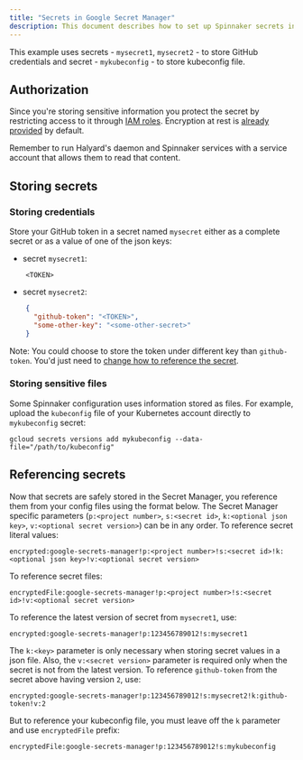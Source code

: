 ```yaml
---
title: "Secrets in Google Secret Manager"
description: This document describes how to set up Spinnaker secrets in a Google Secret Manager.
---
```


This example uses secrets - `mysecret1`, `mysecret2` - to store GitHub credentials and  secret - `mykubeconfig` - to store kubeconfig file.


## Authorization
Since you're storing sensitive information you protect the secret by restricting access to it through [IAM roles](https://cloud.google.com/secret-manager/docs/access-control). Encryption at rest is [already provided](https://cloud.google.com/secret-manager/docs/encryption) by default.

Remember to run Halyard's daemon and Spinnaker services with a service account that allows them to read that content.


## Storing secrets

### Storing credentials
Store your GitHub token in a secret named `mysecret` either as a complete secret or as a value of one of the json keys:

- secret `mysecret1`:
``` 
    <TOKEN>
```
- secret `mysecret2`:
```json
    {
      "github-token": "<TOKEN>",
      "some-other-key": "<some-other-secret>"
    }
```

Note: You could choose to store the token under different key than `github-token`. You'd just need to [change how to reference the secret](#referencing-secrets).

### Storing sensitive files
Some Spinnaker configuration uses information stored as files. For example, upload the `kubeconfig` file of your Kubernetes account directly to `mykubeconfig` secret:

```
gcloud secrets versions add mykubeconfig --data-file="/path/to/kubeconfig"
```


## Referencing secrets

Now that secrets are safely stored in the Secret Manager, you reference them from your config files using the format below. The Secret Manager specific parameters (`p:<project number>`, `s:<secret id>`, `k:<optional json key>`, `v:<optional secret version>`) can be in any order.
To reference secret literal values:

```
encrypted:google-secrets-manager!p:<project number>!s:<secret id>!k:<optional json key>!v:<optional secret version>
```
To reference secret files:

```
encryptedFile:google-secrets-manager!p:<project number>!s:<secret id>!v:<optional secret version>
```

To reference the latest version of secret from `mysecret1`, use:

```
encrypted:google-secrets-manager!p:123456789012!s:mysecret1
```

The `k:<key>` parameter is only necessary when storing secret values in a json file. Also, the `v:<secret version>` parameter is required only when the secret is not from the latest version. To reference `github-token` from the secret above having version `2`, use:

```
encrypted:google-secrets-manager!p:123456789012!s:mysecret2!k:github-token!v:2
```

But to reference your kubeconfig file, you must leave off the `k` parameter and use `encryptedFile` prefix:

```
encryptedFile:google-secrets-manager!p:123456789012!s:mykubeconfig
```